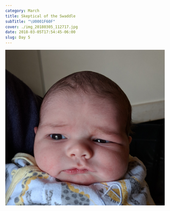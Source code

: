```yaml
---
category: March
title: Skeptical of the Swaddle
subTitle: "\U0001F60F"
cover: ./img_20180305_112717.jpg
date: 2018-03-05T17:54:45-06:00
slug: Day 5
---
```

![](./img_20180305_112717.jpg)
